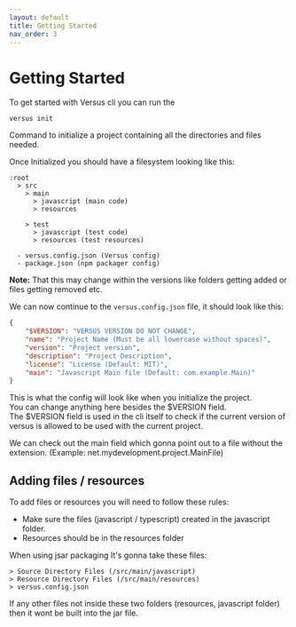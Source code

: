 ```yaml
---
layout: default
title: Getting Started
nav_order: 3
---
```


# Getting Started
To get started with Versus cli you can run the
```
versus init
```
Command to initialize a project containing all the directories and files needed.

Once Initialized you should have a filesystem looking like this:
```
:root
  > src
    > main
      > javascript (main code)
      > resources
      
    > test
      > javascript (test code)
      > resources (test resources)

  - versus.config.json (Versus config)
  - package.json (npm packager config)
```
**Note:** That this may change within the versions like folders getting added or files getting removed etc.

We can now continue to the `versus.config.json` file, it should look like this:
```json
{
    "$VERSION": "VERSUS VERSION DO NOT CHANGE",
    "name": "Project Name (Must be all lowercase without spaces)",
    "version": "Project version",
    "description": "Project Description",
    "license": "License (Default: MIT)",
    "main": "Javascript Main file (Default: com.example.Main)"
}
```
This is what the config will look like when you initialize the project.  
You can change anything here besides the $VERSION field.  
The $VERSION field is used in the cli itself to check if the current version of versus is allowed to be used with the current project.

We can check out the main field which gonna point out to a file without the extension. (Example: net.mydevelopment.project.MainFile)

## Adding files / resources
To add files or resources you will need to follow these rules:
- Make sure the files (javascript / typescript) created in the javascript folder.
- Resources should be in the resources folder

When using jsar packaging It's gonna take these files:
```
> Source Directory Files (/src/main/javascript)
> Resource Directory Files (/src/main/resources)
> versus.config.json
```
If any other files not inside these two folders (resources, javascript folder) then it wont be built into the jar file.